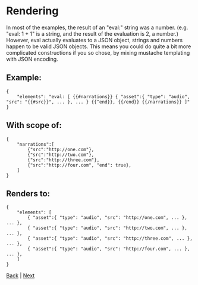 # Rendering

In most of the examples, the result of an "eval:" string was a number. (e.g. "eval: 1 + 1" is a string, and the result of the evaluation is 2, a number.)  However, eval actually evaluates to a JSON object, strings and numbers happen to be valid JSON objects.  This means you could do quite a bit more complicated constructions if you so chose, by mixing mustache templating with JSON encoding.

## Example:

    {
        "elements": "eval: [ {{#narrations}} { "asset":{ "type": "audio", "src": "{{#src}}", ... }, ... } {{^end}}, {{/end}} {{/narrations}} ]"
    }

## With scope of:

    {
        "narrations":[
            {"src":"http://one.com"},
            {"src":"http://two.com"},
            {"src":"http://three.com"},
            {"src":"http://four.com", "end": true},
        ]
    }

## Renders to:

    {
        "elements": [
            { "asset":{ "type": "audio", "src": "http://one.com", ... }, ... },
            { "asset":{ "type": "audio", "src": "http://two.com", ... }, ... },
            { "asset":{ "type": "audio", "src": "http://three.com", ... }, ... },
            { "asset":{ "type": "audio", "src": "http://four.com", ... }, ... },
        ]
    }


[Back](https://github.com/CobaltBlueDW/ShotstackElements) | [Next](https://github.com/CobaltBlueDW/ShotstackElements/tree/main/examples/extras2)